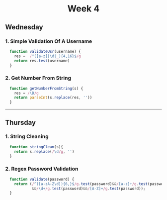 <h1 align="center">Week 4</h1>

## Wednesday
### 1. Simple Validation Of A Username
```javascript
  function validateUsr(username) {
    res =  /^([a-z]|\d|_){4,16}$/g
    return res.test(username)
  }
```

### 2. Get Number From String
```javascript
  function getNumberFromString(s) {
    res = /\D/g
    return parseInt(s.replace(res, ''))
  }
```
___

## Thursday
### 1. String Cleaning
```javascript
  function stringClean(s){
    return s.replace(/\d/g, '')
  }
```

### 2. Regex Password Validation
```javascript
  function validate(password) {
    return (/^([a-zA-Z\d]){6,}$/g.test(password)&&/[a-z]+/g.test(password)
            &&/\d+/g.test(password)&&/[A-Z]+/g.test(password));
  }
```
